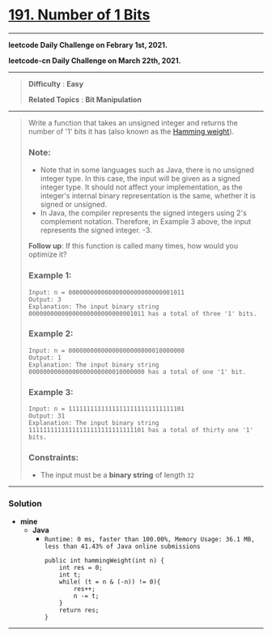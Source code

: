 # [191. Number of 1 Bits](https://leetcode.com/problems/number-of-1-bits/)

---

**leetcode Daily Challenge on Febrary 1st, 2021.**

**leetcode-cn Daily Challenge on March 22th, 2021.**

---

> **Difficulty** : **Easy**
>
> **Related Topics** : **Bit Manipulation**

---

> Write a function that takes an unsigned integer and returns the number of '1' bits it has (also known as the [Hamming weight](http://en.wikipedia.org/wiki/Hamming_weight)).
>
> ### Note:
> * Note that in some languages such as Java, there is no unsigned integer type. In this case, the input will be given as a signed integer type. It should not affect your implementation, as the integer's internal binary representation is the same, whether it is signed or unsigned.
> * In Java, the compiler represents the signed integers using 2's complement notation. Therefore, in Example 3 above, the input represents the signed integer. -3.
>
>
> **Follow up**: If this function is called many times, how would you optimize it?
>
>
>
> ### Example 1:
> ```
> Input: n = 00000000000000000000000000001011
> Output: 3
> Explanation: The input binary string 00000000000000000000000000001011 has a total of three '1' bits.
> ```
>
> ### Example 2:
> ```
> Input: n = 00000000000000000000000010000000
> Output: 1
> Explanation: The input binary string 00000000000000000000000010000000 has a total of one '1' bit.
> ```
>
> ### Example 3:
> ```
> Input: n = 11111111111111111111111111111101
> Output: 31
> Explanation: The input binary string 11111111111111111111111111111101 has a total of thirty one '1' bits.
> ```
>
> ### Constraints:
> * The input must be a **binary string** of length `32`

---


### Solution
* **mine**
  * **Java**
    * `Runtime: 0 ms, faster than 100.00%, Memory Usage: 36.1 MB, less than 41.43% of Java online submissions`
      ```
      public int hammingWeight(int n) {
          int res = 0;
          int t;
          while( (t = n & (-n)) != 0){
              res++;
              n -= t;
          }
          return res;
      }
      ```

---

